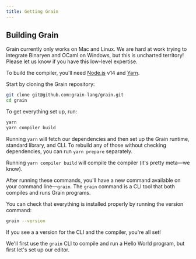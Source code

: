 ```yaml
---
title: Getting Grain
---
```


## Building Grain

Grain currently only works on Mac and Linux. We are hard at work trying to integrate Binaryen and OCaml on Windows, but this is uncharted territory! Please let us know if you have this low-level expertise.

To build the compiler, you'll need [Node.js](https://nodejs.org/en/download/current/) v14 and [Yarn](https://yarnpkg.com/getting-started/install).

Start by cloning the Grain repository:

```bash
git clone git@github.com:grain-lang/grain.git
cd grain
```

To get everything set up, run:

```bash
yarn
yarn compiler build
```

Running `yarn` will fetch our dependencies and then set up the Grain runtime, standard library, and CLI. To rebuild any of those without checking dependencies, you can run `yarn prepare` separately.

Running `yarn compiler build` will compile the compiler (it's pretty meta—we know).

After running these commands, you'll have a new command available on your command line—`grain`. The `grain` command is a CLI tool that both compiles and runs Grain programs.

You can check that everything is installed properly by running the version command:

```bash
grain --version
```

If you see a a version for the CLI and the compiler, you're all set!

We'll first use the `grain` CLI to compile and run a Hello World program, but first let's set up our editor.
